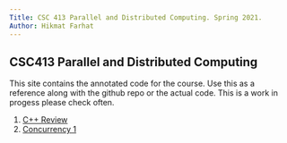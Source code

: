 ```yaml
---
Title: CSC 413 Parallel and Distributed Computing. Spring 2021.
Author: Hikmat Farhat
---
```

## CSC413 Parallel and Distributed Computing

This site contains the annotated code for the course. Use this as a reference along with the github repo or the actual code.
This is a work in progess please check often.

1. [C++ Review](https://github.com/NDU-CSC413/lectures-md/blob/main/c%2B%2Breview.md)
2. [Concurrency 1](https://github.com/NDU-CSC413/lectures-md/blob/main/concurrency.md)
